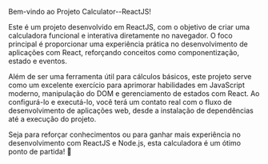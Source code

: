 Bem-vindo ao Projeto Calculator--ReactJS!

Este é um projeto desenvolvido em ReactJS, com o objetivo de criar uma calculadora funcional e interativa diretamente no navegador. O foco principal é proporcionar uma experiência prática no desenvolvimento de aplicações com React, reforçando conceitos como componentização, estado e eventos.

Além de ser uma ferramenta útil para cálculos básicos, este projeto serve como um excelente exercício para aprimorar habilidades em JavaScript moderno, manipulação do DOM e gerenciamento de estados com React. Ao configurá-lo e executá-lo, você terá um contato real com o fluxo de desenvolvimento de aplicações web, desde a instalação de dependências até a execução do projeto.

Seja para reforçar conhecimentos ou para ganhar mais experiência no desenvolvimento com ReactJS e Node.js, esta calculadora é um ótimo ponto de partida! 🚀
